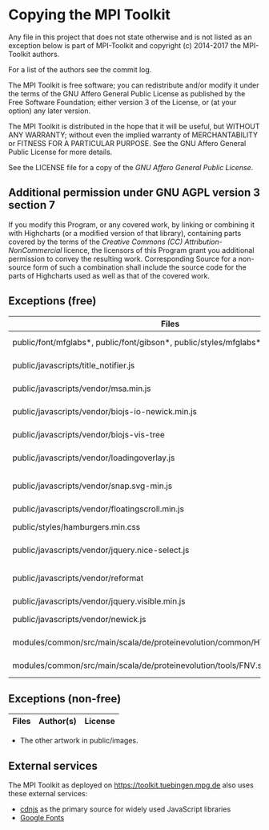 Copying the MPI Toolkit
=======================

Any file in this project that does not state otherwise and is not listed as an
exception below is part of MPI-Toolkit and copyright (c) 2014-2017 the MPI-Toolkit authors.

For a list of the authors see the commit log.

The MPI Toolkit is free software; you can redistribute and/or modify it under the terms
of the GNU Affero General Public License as published by the Free Software
Foundation; either version 3 of the License, or (at your option) any later
version.

The MPI Toolkit is distributed in the hope that it will be useful, but WITHOUT ANY
WARRANTY; without even the implied warranty of MERCHANTABILITY or FITNESS FOR
A PARTICULAR PURPOSE. See the GNU Affero General Public License for more
details.

See the LICENSE file for a copy of the *GNU Affero General Public License*.

Additional permission under GNU AGPL version 3 section 7
--------------------------------------------------------

If you modify this Program, or any covered work, by linking or combining it
with Highcharts (or a modified version of that library), containing parts
covered by the terms of the *Creative Commons (CC) Attribution-NonCommercial*
licence, the licensors of this Program grant you additional permission to
convey the resulting work. Corresponding Source for a non-source form of such a
combination shall include the source code for the parts of Highcharts used as
well as that of the covered work.

Exceptions (free)
-----------------

Files | Author(s) | License
--- | --- | ---
public/font/mfglabs*, public/font/gibson*, public/styles/mfglabs* | [MFGLabs](https://github.com/MfgLabs/mfglabs-iconset) | [CC BY 3.0](https://creativecommons.org/licenses/by/3.0/deed.fr)
public/javascripts/title_notifier.js | [Rafael Oshiro](https://github.com/roshiro/TitleNotifier.js) | [GPLv2+](https://www.gnu.org/licenses/gpl-2.0.txt)
public/javascripts/vendor/msa.min.js | [Sebastian Wilzbach](https://github.com/wilzbach/msa) | [BSL-1.0](http://www.boost.org/LICENSE_1_0.txt)
public/javascripts/vendor/biojs-io-newick.min.js | [David Dao](https://github.com/daviddao/biojs-io-newick) | [Apache 2.0](https://github.com/LexLuengas/chessnut-pieces/blob/master/LICENSE.txt)
public/javascripts/vendor/biojs-vis-tree | [Miguel Pignatelli](https://github.com/emepyc/biojs-vis-tree) | [Apache 2.0](https://github.com/LexLuengas/chessnut-pieces/blob/master/LICENSE.txt)
public/javascripts/vendor/loadingoverlay.js | [Gaspare Sganga](http://gasparesganga.com/labs/jquery-loading-overlay/) |  [MIT](https://github.com/gosquared/flags/blob/master/LICENSE.txt)
public/javascripts/vendor/snap.svg-min.js | [Adobe Systems Incorporated](https://github.com/adobe-webplatform/Snap.svg/) |  [Apache 2.0](https://github.com/LexLuengas/chessnut-pieces/blob/master/LICENSE.txt)
public/javascripts/vendor/floatingscroll.min.js | [Amphiluke](https://github.com/Amphiluke/floating-scroll) |  [MIT](https://github.com/gosquared/flags/blob/master/LICENSE.txt)
public/styles/hamburgers.min.css | [Jonathan Suh](https://github.com/jonsuh/hamburgers) |  [MIT](https://github.com/gosquared/flags/blob/master/LICENSE.txt)
public/javascripts/vendor/jquery.nice-select.js | [Hernán Sartorio](https://github.com/hernansartorio/jquery-nice-select) |  ???
public/javascripts/vendor/reformat | Seung-Zin Nam and [David Rau](https://github.com/davidmrau) |  [MIT](https://github.com/gosquared/flags/blob/master/LICENSE.txt)
public/javascripts/vendor/jquery.visible.min.js | [customd](https://github.com/customd/jquery-visible) |  [MIT](https://github.com/gosquared/flags/blob/master/LICENSE.txt)
public/javascripts/vendor/newick.js | [Jason Davies](https://github.com/jasondavies/newick.js) | ???
modules/common/src/main/scala/de/proteinevolution/common/HTTPRequest.scala | [Thibault Duplessis](https://github.com/ornicar/lila) | AGPLv3+
modules/common/src/main/scala/de/proteinevolution/tools/FNV.scala | [Philip Southam](https://github.com/philipsoutham/scala-fnv) | [Apache 2.0](https://github.com/LexLuengas/chessnut-pieces/blob/master/LICENSE.txt)

Exceptions (non-free)
---------------------

Files | Author(s) | License
--- | --- | ---



* The other artwork in public/images.


External services
-----------------

The MPI Toolkit as deployed on https://toolkit.tuebingen.mpg.de also uses these external services:

* [cdnjs](https://cdnjs.com/) as the primary source for widely used JavaScript libraries
* [Google Fonts](https://fonts.google.com/)
